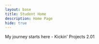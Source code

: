```yaml
---
layout: base
title: Student Home 
description: Home Page
hide: true
---
```


My journey starts here - Kickin' Projects 2.01
